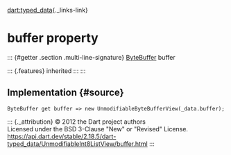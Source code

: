 [dart:typed\_data](../../dart-typed_data/dart-typed_data-library){._links-link}

buffer property
===============

::: {#getter .section .multi-line-signature}
[ByteBuffer](../bytebuffer-class) buffer

::: {.features}
inherited
:::
:::

Implementation {#source}
--------------

``` {.language-dart data-language="dart"}
ByteBuffer get buffer => new UnmodifiableByteBufferView(_data.buffer);
```

::: {._attribution}
© 2012 the Dart project authors\
Licensed under the BSD 3-Clause \"New\" or \"Revised\" License.\
<https://api.dart.dev/stable/2.18.5/dart-typed_data/UnmodifiableInt8ListView/buffer.html>
:::
